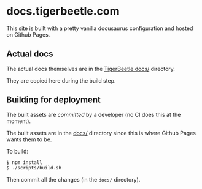 # docs.tigerbeetle.com

This site is built with a pretty vanilla docusaurus configuration and
hosted on Github Pages.

## Actual docs

The actual docs themselves are in the [TigerBeetle
docs/](https://github.com/tigerbeetledb/tigerbeetle/tree/main/docs)
directory.

They are copied here during the build step.

## Building for deployment

The built assets are *committed* by a developer (no CI does this at the
moment).

The built assets are in the [docs/](./docs/) directory since this is
where Github Pages wants them to be.

To build:

```bash
$ npm install
$ ./scripts/build.sh
```

Then commit all the changes (in the `docs/` directory).
